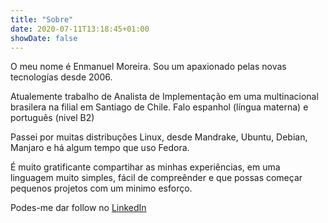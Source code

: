 ```yaml
---
title: "Sobre"
date: 2020-07-11T13:18:45+01:00
showDate: false
---
```


O meu nome é Enmanuel Moreira. Sou um apaxionado pelas novas tecnologías desde 2006.

Atualemente trabalho de Analista de Implementação em uma multinacional brasilera na filial em Santiago de Chile. Falo espanhol (língua materna) e português (nivel B2)

Passei por muitas distribuções Linux, desde Mandrake, Ubuntu, Debian, Manjaro e há algum tempo que uso Fedora.

É muito gratificante compartihar as minhas experiências, em uma linguagem muito simples, fácil de compreênder e que possas começar pequenos projetos com um minimo esforço.

Podes-me dar follow no [LinkedIn](https://www.linkedin.com/in/enmanuelmoreira/?locale=pt_BR)
